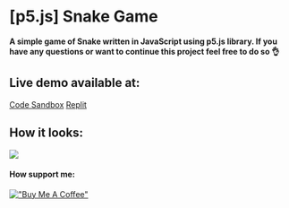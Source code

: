 # [p5.js] Snake Game
**A simple game of Snake written in JavaScript using p5.js library. If you have any questions or want to continue this project feel free to do so 👌**

## Live demo available at:
[Code Sandbox](https://codesandbox.io/s/jolly-hooks-vln7wt)
[Replit](https://replit.com/@kharatyantiko/p5-js-Snake-game#index.html)

## How it looks:
![](https://i.imgur.com/UId3BbYl.png)

#### How support me:
[!["Buy Me A Coffee"](https://www.buymeacoffee.com/assets/img/custom_images/orange_img.png)](https://www.buymeacoffee.com//t1ko2807)
